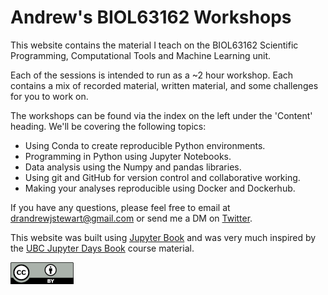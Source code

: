 Andrew's BIOL63162 Workshops
============================

This website contains the material I teach on the BIOL63162 Scientific Programming, Computational Tools and Machine Learning unit.

Each of the sessions is intended to run as a ~2 hour workshop. Each contains a mix of recorded material, written material, and some challenges for you to work on.

The workshops can be found via the index on the left under the 'Content' heading. We'll be covering the following topics:

   - Using Conda to create reproducible Python environments.
   - Programming in Python using Jupyter Notebooks.
   - Data analysis using the Numpy and pandas libraries.
   - Using git and GitHub for version control and collaborative working.
   - Making your analyses reproducible using Docker and Dockerhub.

If you have any questions, please feel free to email at drandrewjstewart@gmail.com or send me a DM on [Twitter](https://twitter.com/ajstewart_lang).


This website was built using [Jupyter Book](https://jupyterbook.org/intro.html) and was very much inspired by the [UBC Jupyter Days Book](https://ubc-dsci.github.io/jupyterdays/index.html) course material.

![](by.png)

